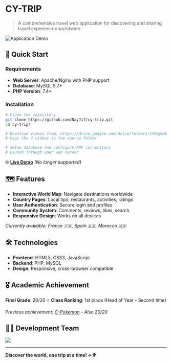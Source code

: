 # CY-TRIP

> A comprehensive travel web application for discovering and sharing travel experiences worldwide

![Application Demo](image/README/1.gif)

## 🚀 Quick Start

### Requirements
- **Web Server**: Apache/Nginx with PHP support
- **Database**: MySQL 5.7+
- **PHP Version**: 7.4+

### Installation
```bash
# Clone the repository
git clone https://github.com/NayJi7/cy-trip.git
cd cy-trip/

# Download videos from: https://drive.google.com/drive/folders/1XOqyUmBoN1OwNFhhDyixJQvwDsY8K08c?usp=sharing
# Copy the 4 videos to the source folder

# Setup database and configure PHP connections
# Launch through your web server
```

🌐 **[Live Demo](https://cytrip.000webhostapp.com/)** *(No longer supported)*

## 🗺️ Features

- **Interactive World Map**: Navigate destinations worldwide
- **Country Pages**: Local tips, restaurants, activities, ratings
- **User Authentication**: Secure login and profiles
- **Community System**: Comments, reviews, likes, search
- **Responsive Design**: Works on all devices

*Currently available: France 🇫🇷, Spain 🇪🇸, Morocco 🇲🇦*

## 🛠️ Technologies

- **Frontend**: HTML5, CSS3, JavaScript
- **Backend**: PHP, MySQL
- **Design**: Responsive, cross-browser compatible

## 🎖️ Academic Achievement

**Final Grade**: 20/20 ⭐
**Class Ranking**: 1st place (Head of Year - Second time)

*Previous achievement: [C-Pokemon](https://github.com/NayJi7/c-pokemon) - Also 20/20*

## 👨‍💻 Development Team

<a href="https://github.com/NayJi7/cy-trip/graphs/contributors">
  <img src="https://contrib.rocks/image?repo=NayJi7/cy-trip" />
</a>

---

**Discover the world, one trip at a time!** ✈️🌍